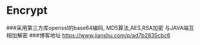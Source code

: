# Encrypt
###采用第三方库openssl的base64编码, MD5算法,AES,RSA加密 与JAVA端互相加解密
###博客地址  https://www.jianshu.com/p/ad7b2835cbc6

